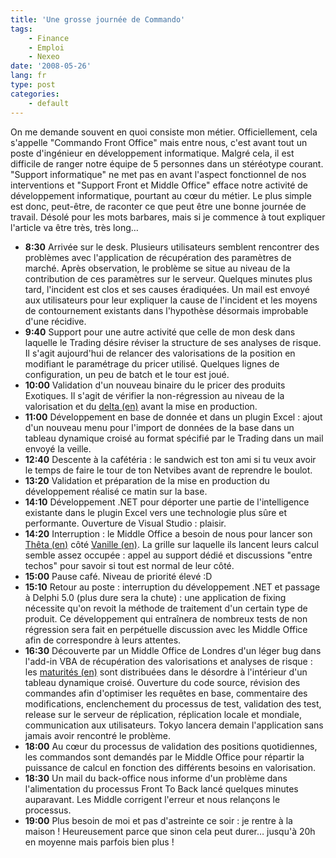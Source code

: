 ```yaml
---
title: 'Une grosse journée de Commando'
tags:
    - Finance
    - Emploi
    - Nexeo
date: '2008-05-26'
lang: fr
type: post
categories:
    - default
---
```


On me demande souvent en quoi consiste mon métier. Officiellement, cela s'appelle "Commando Front Office" mais entre nous, c'est avant tout un poste d'ingénieur en développement informatique. Malgré cela, il est difficile de ranger notre équipe de 5 personnes dans un stéréotype courant. "Support informatique" ne met pas en avant l'aspect fonctionnel de nos interventions et "Support Front et Middle Office" efface notre activité de développement informatique, pourtant au cœur du métier. Le plus simple est donc, peut-être, de raconter ce que peut être une bonne journée de travail. Désolé pour les mots barbares, mais si je commence à tout expliquer l'article va être très, très long…

*   **8:30** Arrivée sur le desk. Plusieurs utilisateurs semblent rencontrer des problèmes avec l'application de récupération des paramètres de marché. Après observation, le problème se situe au niveau de la contribution de ces paramètres sur le serveur. Quelques minutes plus tard, l'incident est clos et ses causes éradiquées. Un mail est envoyé aux utilisateurs pour leur expliquer la cause de l'incident et les moyens de contournement existants dans l'hypothèse désormais improbable d'une récidive.
*   **9:40** Support pour une autre activité que celle de mon desk dans laquelle le Trading désire réviser la structure de ses analyses de risque. Il s'agit aujourd'hui de relancer des valorisations de la position en modifiant le paramétrage du pricer utilisé. Quelques lignes de configuration, un peu de batch et le tour est joué.
*   **10:00** Validation d'un nouveau binaire du le pricer des produits Exotiques. Il s'agit de vérifier la non-régression au niveau de la valorisation et du [delta (en)](http://www.investopedia.com/terms/d/delta.asp) avant la mise en production.
*   **11:00** Développement en base de donnée et dans un plugin Excel&nbsp;: ajout d'un nouveau menu pour l'import de données de la base dans un tableau dynamique croisé au format spécifié par le Trading dans un mail envoyé la veille.
*   **12:40** Descente à la cafétéria&nbsp;: le sandwich est ton ami si tu veux avoir le temps de faire le tour de ton Netvibes avant de reprendre le boulot.
*   **13:20** Validation et préparation de la mise en production du développement réalisé ce matin sur la base.
*   **14:10** Développement .NET pour déporter une partie de l'intelligence existante dans le plugin Excel vers une technologie plus sûre et performante. Ouverture de Visual Studio&nbsp;: plaisir.
*   **14:20** Interruption&nbsp;: le Middle Office a besoin de nous pour lancer son [Thêta (en)](http://www.investopedia.com/terms/t/theta.asp) côté [Vanille (en)](http://www.investopedia.com/terms/p/plainvanilla.asp). La grille sur laquelle ils lancent leurs calcul semble assez occupée&nbsp;: appel au support dédié et discussions "entre techos" pour savoir si tout est normal de leur côté.
*   **15:00** Pause café. Niveau de priorité élevé&nbsp;:D
*   **15:10** Retour au poste&nbsp;: interruption du développement .NET et passage à Delphi 5.0 (plus dure sera la chute)&nbsp;: une application de fixing nécessite qu'on revoit la méthode de traitement d'un certain type de produit. Ce développement qui entraînera de nombreux tests de non régression sera fait en perpétuelle discussion avec les Middle Office afin de correspondre à leurs attentes.
*   **16:30** Découverte par un Middle Office de Londres d'un léger bug dans l'add-in VBA de récupération des valorisations et analyses de risque&nbsp;: les [maturités (en)](http://www.investopedia.com/terms/m/maturity.asp) sont distribuées dans le désordre à l'intérieur d'un tableau dynamique croisé. Ouverture du code source, révision des commandes afin d'optimiser les requêtes en base, commentaire des modifications, enclenchement du processus de test, validation des test, release sur le serveur de réplication, réplication locale et mondiale, communication aux utilisateurs. Tokyo lancera demain l'application sans jamais avoir rencontré le problème.
*   **18:00** Au cœur du processus de validation des positions quotidiennes, les commandos sont demandés par le Middle Office pour répartir la puissance de calcul en fonction des différents besoins en valorisation.
*   **18:30** Un mail du back-office nous informe d'un problème dans l'alimentation du processus Front To Back lancé quelques minutes auparavant. Les Middle corrigent l'erreur et nous relançons le processus.
*   **19:00** Plus besoin de moi et pas d'astreinte ce soir&nbsp;: je rentre à la maison&nbsp;! Heureusement parce que sinon cela peut durer… jusqu'à 20h en moyenne mais parfois bien plus&nbsp;!